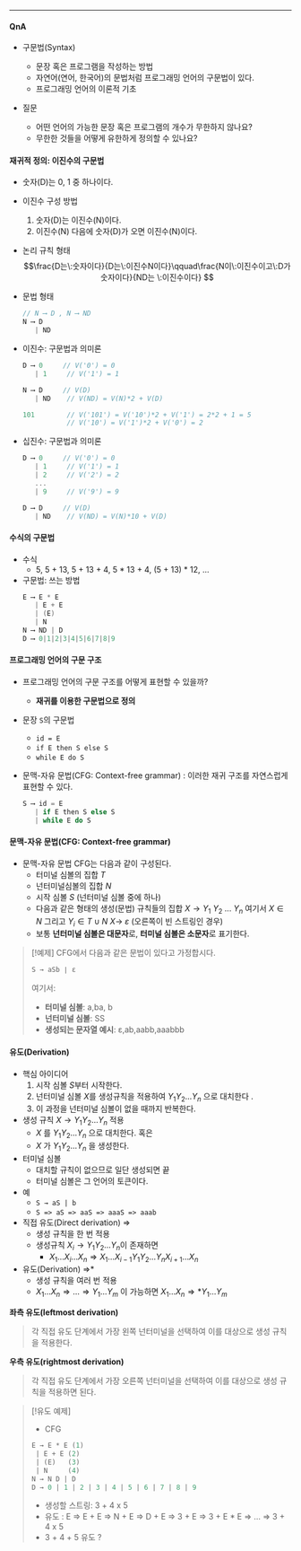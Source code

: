 
---
#### QnA
- 구문법(Syntax)
	- 문장 혹은 프로그램을 작성하는 방법
	- 자연어(연어, 한국어)의 문법처럼 프로그래밍 언어의 구문법이 있다.
	- 프로그래밍 언어의 이론적 기초
	
- 질문
	- 어떤 언어의 가능한 문장 혹은 프로그램의 개수가 무한하지 않나요?
	- 무한한 것들을 어떻게 유한하게 정의할 수 있나요?

#### 재귀적 정의: 이진수의 구문법
- 숫자(D)는 0, 1 중 하나이다.
	
- 이진수 구성 방법
	1) 숫자(D)는 이진수(N)이다.
	2) 이진수(N) 다음에 숫자(D)가 오면 이진수(N)이다.
	
- 논리 규칙 형태
$$\frac{D는\:숫자이다}{D는\:이진수N이다}\qquad\frac{N이\:이진수이고\:D가 숫자이다}{ND는 \:이진수이다}
$$
	
- 문법 형태
	```c
	// N ⟶ D , N ⟶ ND
	N ⟶ D
	   | ND
	```
	
- 이진수: 구문법과 의미론
	```c
	D ⟶ 0     // V('0') = 0
	   | 1     // V('1') = 1
	
	N ⟶ D     // V(D)
	   | ND    // V(ND) = V(N)*2 + V(D)
	
	101        // V('101') = V('10')*2 + V('1') = 2*2 + 1 = 5
			   // V('10') = V('1')*2 + V('0') = 2
	```
	
- 십진수: 구문법과 의미론
	```C
	D ⟶ 0     // V('0') = 0
	   | 1     // V('1') = 1    
	   | 2     // V('2') = 2
	   ...
	   | 9     // V('9') = 9
	
	D ⟶ D     // V(D)
	   | ND    // V(ND) = V(N)*10 + V(D)
	```

#### 수식의 구문법
- 수식
	- 5, 5 + 13, 5 + 13 + 4, 5 * 13 + 4, (5 + 13) * 12, ...
- 구문법: 쓰는 방법
	```C
	E ⟶ E * E    
	   | E + E
	   | (E)
	   | N
	N ⟶ ND | D
	D ⟶ 0|1|2|3|4|5|6|7|8|9
	```

#### 프로그래밍 언어의 구문 구조

- 프로그래밍 언어의 구문 구조를 어떻게 표현할 수 있을까?
	- **재귀를 이용한 구문법으로 정의**

- 문장 `S`의 구문법
	- `id = E`
	- `if E then S else S`
	- `while E do S`

- 문맥-자유 문법(CFG: Context-free grammar)
	: 이러한 재귀 구조를 자연스럽게 표현할 수 있다.
	```C
	S ⟶ id = E
	   | if E then S else S
	   | while E do S
	```

#### 문맥-자유 문법(CFG: Context-free grammar)

- 문맥-자유 문법 CFG는 다음과 같이 구성된다.
	- 터미널 심볼의 집합 $T$
	- 넌터미널심볼의 집합 $N$
	- 시작 심볼 $S$ (넌터미널 심볼 중에 하나)
	- 다음과 같은 형태의 생성(문법) 규칙들의 집합
		$X→Y_1\:Y_2\:...\:Y_n$ 여기서 $X∈N$ 그리고 $Y_{i}∈ T∪N$
		$X→\:ε$ (오른쪽이 빈 스트링인 경우)
	- 보통 **넌터미널 심볼은 대문자**로, **터미널 심볼은 소문자**로 표기한다.

>[!예제]
>CFG에서 다음과 같은 문법이 있다고 가정합시다.
>```C
>S → aSb ∣ ε
>```
>여기서:
>- **터미널 심볼**: a,ba, b
>- **넌터미널 심볼**: SS
>- **생성되는 문자열 예시**: ε,ab,aabb,aaabbb

#### 유도(Derivation)
 - 핵심 아이디어 
	 1. 시작 심볼 $S$부터 시작한다. 
	 2. 넌터미널 심볼 $X$를 생성규칙을 적용하여 $Y_1 Y_2 … Y_n$ 으로 대치한다 . 
	 3. 이 과정을 넌터미널 심볼이 없을 때까지 반복한다. 
 - 생성 규칙 $X → Y_1 Y_2 … Y_n$ 적용 
	 - $X$ 를 $Y_1 Y_2 … Y_n$ 으로 대치한다. 혹은 
	 - $X$ 가 $Y_1 Y_2 … Y_n$ 을 생성한다.
 - 터미널 심볼 
	 - 대치할 규칙이 없으므로 일단 생성되면 끝 
	 - 터미널 심볼은 그 언어의 토큰이다. 
 - 예 
	 - `S → aS | b` 
	 - `S => aS => aaS => aaaS => aaab`
- 직접 유도(Direct derivation) ⇒
	- 생성 규칙을 한 번 적용 
	- 생성규칙 $X_i → Y_1 Y_2…Y_n$이 존재하면 
		- $X_1 … X_i… X_n ⇒ X_1 … X_{i-1}Y_1 Y_2…Y_n X_{i+1} … X_n$ 
- 유도(Derivation) ⇒* 
	- 생성 규칙을 여러 번 적용 
	- $X_1 … X_n ⇒ … ⇒ Y_1 … Y_m$ 이 가능하면 $X_1 … X_n ⇒* Y_1 … Y_m$

**좌측 유도(leftmost derivation)** 
>각 직접 유도 단계에서 가장 왼쪽 넌터미널을 선택하여 이를 대상으로 생성 규칙을 적용한다.

**우측 유도(rightmost derivation)** 
>각 직접 유도 단계에서 가장 오른쪽 넌터미널을 선택하여 이를 대상으로 생성 규칙을 적용하면 된다. 

>[!유도 예제]
>
>- CFG 
>```C
>E → E * E (1) 
>  | E + E (2) 
>  | (E)   (3) 
>  | N     (4) 
>N → N D | D 
>D → 0 | 1 | 2 | 3 | 4 | 5 | 6 | 7 | 8 | 9 
>```
>- 생성할 스트링: 3 + 4 x 5 
>- 유도 
>	: E ⇒ E + E ⇒ N + E ⇒ D + E ⇒ 3 + E ⇒ 3 + E * E ⇒ … ⇒ 3 + 4 x 5 
>- 3 + 4 + 5 유도 ?


